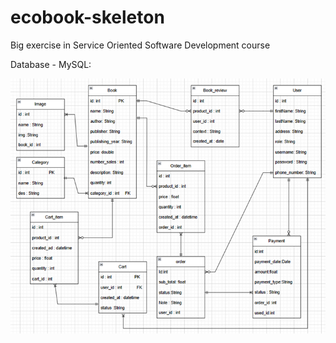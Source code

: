 # ecobook-skeleton
Big exercise in Service Oriented Software Development course

Database - MySQL:

<img src="images/db.png"/>
